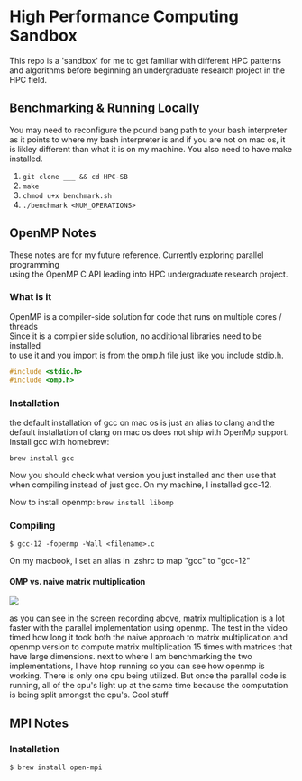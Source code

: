 # High Performance Computing Sandbox

This repo is a 'sandbox' for me to get familiar with different HPC patterns and algorithms before beginning an undergraduate research project in the HPC field. <br>

## Benchmarking & Running Locally

You may need to reconfigure the pound bang path to your bash interpreter as it points
to where my bash interpreter is and if you are not on mac os, it is likley different than
what it is on my machine. You also need to have make installed.

1. `git clone ___ && cd HPC-SB` <br>
2. `make` <br>
3. `chmod u+x benchmark.sh` <br>
4. `./benchmark <NUM_OPERATIONS>` <br>

## OpenMP Notes

These notes are for my future reference. Currently exploring parallel programming <br>
using the OpenMP C API leading into HPC undergraduate research project. <br>

### What is it

OpenMP is a compiler-side solution for code that runs on multiple cores / threads <br>
Since it is a compiler side solution, no additional libraries need to be installed <br>
to use it and you import is from the omp.h file just like you include stdio.h. <br> 

```c
#include <stdio.h>
#include <omp.h>
```

### Installation

the default installation of gcc on mac os is just an alias to clang and the default installation of clang on mac os does not ship with OpenMp support. Install gcc with homebrew: <br> 

`brew install gcc` <br>

Now you should check what version you just installed and then use that when compiling instead of just gcc. On my machine, I installed gcc-12.

Now to install openmp:
`brew install libomp`

### Compiling

`$ gcc-12 -fopenmp -Wall <filename>.c`

On my macbook, I set an alias in .zshrc to map "gcc" to "gcc-12"

#### OMP vs. naive matrix multiplication

![](https://github.com/Jensen-holm/HPC-SB/blob/main/demos/benchmark_demo.gif)

as you can see in the screen recording above, matrix multiplication is a lot faster with the parallel implementation using openmp.
The test in the video timed how long it took both the naive approach to matrix multiplication and openmp version to compute matrix multiplication 15 times with matrices that have large dimensions. next to where I am benchmarking the two implementations, I have htop running so you can see how openmp is working. There is only one cpu being utilized. But once the parallel code is running, all of the cpu's light up at the same time because the computation is being split amongst the cpu's. Cool stuff

## MPI Notes

### Installation

`$ brew install open-mpi`
